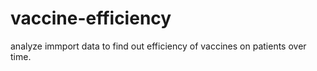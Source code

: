 # vaccine-efficiency
analyze immport data to find out efficiency of vaccines on patients over time. 

